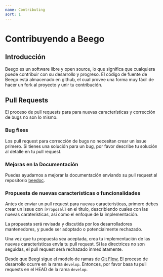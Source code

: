 ```yaml
---
name: Contributing
sort: 1
---
```


# Contribuyendo a Beego

## Introducción

Beego es un software libre y open source, lo que significa que cualquiera puede
contribuir con su desarrollo y progreso. El código de fuente de Beego está
almacenado en github, el cual provee una forma muy fácil de hacer un fork al
proyecto y unir tu contribución.

## Pull Requests

El proceso de pull requests para para nuevas características y corrección de
bugs no son lo mismo.

### Bug fixes

Los pull request para corrección de bugs no necesitan crear un issue primero.
Si tienes una solución para un bug, por favor describe tu solución al detalle
en tu pull request.

### Mejoras en la Documentación

Puedes ayudarnos a mejorar la documentación enviando su pull request al
repositorio [beedoc](https://github.com/beego/beedoc).

### Propuesta de nuevas características o funcionalidades

Antes de enviar un pull request para nuevas características, primero debes crear
un issue con `[Proposal]` en el título, describiendo cuales con las nuevas
caraterísticas, así como el enfoque de la implementación.

La propuesta será revisada y discutida por los desarrolladores mantenedores, y
puede ser adoptado o potencialmente rechazado.

Una vez que tu propuesta sea aceptada, crea tu implementación de las nuevas
características envía tu pull request. Si las directrices no son seguidas,
el pull request será rechazado inmediatamente.

Desde que Beegi sigue el modelo de ramas de
[Git Flow](http://nvie.com/posts/a-successful-git-branching-model/),
El proceso de desarrollo ocurre en la rama `develop`. Entonces,
por favor basa tu pull requests en el HEAD de la rama `develop`.
